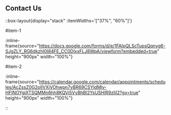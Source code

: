 ## Contact Us

::box-layout{display="stack" :itemWidths='["37%", "60%"]'}

#item-1

:inline-frame{source="https://docs.google.com/forms/d/e/1FAIpQLScTupsQqnyg6-SJgZLY_RG6dkzhl0I84FE_CC0DlxxFLJ8WpA/viewform?embedded=true" height="900px" width="100%"}

#item-2

:inline-frame{source="https://calendar.google.com/calendar/appointments/schedules/AcZssZ0G2olIVXjVOhwpn7vBR69CSYldMlv-HFINOYgiXTSQMMn6hh8KQVi5VyBhBl2YsUSHlR9zIjI2?gv=true" height="900px" width="100%"}

::
